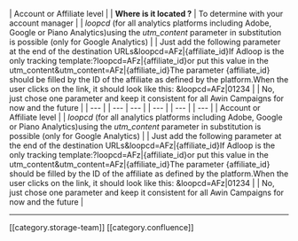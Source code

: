 



| Account or Affiliate level  | 
|  **Where is it located ?**  | To determine with your account manager | 
|  _loopcd_ (for all analytics platforms including Adobe, Google or Piano Analytics)using the  _utm_content_  parameter in substitution is possible (only for Google Analytics) | 
| Just add the following parameter at the end of the destination URLs&loopcd=AFz|{affiliate_id}If Adloop is the only tracking template:?loopcd=AFz|{affiliate_id}or put this value in the utm_content&utm_content=AFz|{affiliate_id}The parameter {affiliate_id} should be filled by the ID of the affiliate as defined by the platform.When the user clicks on the link, it should look like this: &loopcd=AFz|01234 | 
| No, just chose one parameter and keep it consistent for all Awin Campaigns for now and the future  | 
|  --- | 
|  --- |  --- | 
|  --- | 
|  --- | 
|  --- | 
| Account or Affiliate level  | 
|  _loopcd_ (for all analytics platforms including Adobe, Google or Piano Analytics)using the  _utm_content_  parameter in substitution is possible (only for Google Analytics) | 
| Just add the following parameter at the end of the destination URLs&loopcd=AFz|{affiliate_id}If Adloop is the only tracking template:?loopcd=AFz|{affiliate_id}or put this value in the utm_content&utm_content=AFz|{affiliate_id}The parameter {affiliate_id} should be filled by the ID of the affiliate as defined by the platform.When the user clicks on the link, it should look like this: &loopcd=AFz|01234 | 
| No, just chose one parameter and keep it consistent for all Awin Campaigns for now and the future  | 





*****

[[category.storage-team]] 
[[category.confluence]] 
